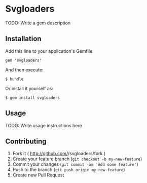 # Svgloaders

TODO: Write a gem description

## Installation

Add this line to your application's Gemfile:

    gem 'svgloaders'

And then execute:

    $ bundle

Or install it yourself as:

    $ gem install svgloaders

## Usage

TODO: Write usage instructions here

## Contributing

1. Fork it ( http://github.com/<my-github-username>/svgloaders/fork )
2. Create your feature branch (`git checkout -b my-new-feature`)
3. Commit your changes (`git commit -am 'Add some feature'`)
4. Push to the branch (`git push origin my-new-feature`)
5. Create new Pull Request
